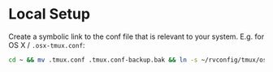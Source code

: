 # Local Setup

Create a symbolic link to the conf file that is relevant to your system. E.g.
for OS X / `.osx-tmux.conf`:

```sh
cd ~ && mv .tmux.conf .tmux.conf-backup.bak && ln -s ~/rvconfig/tmux/osx-tmux.conf .tmux.conf
```
